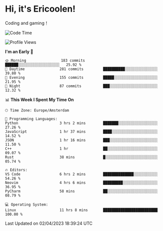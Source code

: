 # Hi, it's Ericoolen!
Coding and gaming！

<!--START_SECTION:waka-->
![Code Time](http://img.shields.io/badge/Code%20Time-731%20hrs%2029%20mins-blue)

![Profile Views](http://img.shields.io/badge/Profile%20Views-36-blue)

**I'm an Early 🐤** 

```text
🌞 Morning                183 commits         ██████░░░░░░░░░░░░░░░░░░░   25.92 % 
🌆 Daytime                281 commits         ██████████░░░░░░░░░░░░░░░   39.80 % 
🌃 Evening                155 commits         █████░░░░░░░░░░░░░░░░░░░░   21.95 % 
🌙 Night                  87 commits          ███░░░░░░░░░░░░░░░░░░░░░░   12.32 % 
```


📊 **This Week I Spent My Time On** 

```text
🕑︎ Time Zone: Europe/Amsterdam

💬 Programming Languages: 
Python                   3 hrs 2 mins        ███████░░░░░░░░░░░░░░░░░░   27.26 % 
JavaScript               1 hr 37 mins        ████░░░░░░░░░░░░░░░░░░░░░   14.52 % 
JSON                     1 hr 16 mins        ███░░░░░░░░░░░░░░░░░░░░░░   11.50 % 
C++                      1 hr                ██░░░░░░░░░░░░░░░░░░░░░░░   09.07 % 
Rust                     38 mins             █░░░░░░░░░░░░░░░░░░░░░░░░   05.74 % 

🔥 Editors: 
VS Code                  6 hrs 2 mins        ██████████████░░░░░░░░░░░   54.26 % 
Neovim                   4 hrs 6 mins        █████████░░░░░░░░░░░░░░░░   36.95 % 
PyCharm                  58 mins             ██░░░░░░░░░░░░░░░░░░░░░░░   08.79 % 

💻 Operating System: 
Linux                    11 hrs 8 mins       █████████████████████████   100.00 % 
```


 Last Updated on 02/04/2023 18:39:24 UTC
<!--END_SECTION:waka-->

